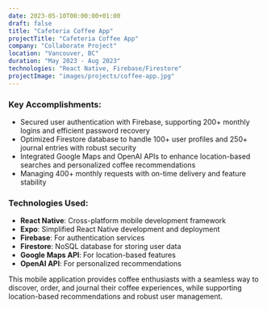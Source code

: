 ```yaml
---
date: 2023-05-10T00:00:00+01:00
draft: false
title: "Cafeteria Coffee App"
projectTitle: "Cafeteria Coffee App"
company: "Collaborate Project"
location: "Vancouver, BC"
duration: "May 2023 - Aug 2023"
technologies: "React Native, Firebase/Firestore"
projectImage: "images/projects/coffee-app.jpg"
---
```

### Key Accomplishments:

- Secured user authentication with Firebase, supporting 200+ monthly logins and efficient password recovery
- Optimized Firestore database to handle 100+ user profiles and 250+ journal entries with robust security
- Integrated Google Maps and OpenAI APIs to enhance location-based searches and personalized coffee recommendations
- Managing 400+ monthly requests with on-time delivery and feature stability

### Technologies Used:
- **React Native**: Cross-platform mobile development framework
- **Expo**: Simplified React Native development and deployment
- **Firebase**: For authentication services
- **Firestore**: NoSQL database for storing user data
- **Google Maps API**: For location-based features
- **OpenAI API**: For personalized recommendations

This mobile application provides coffee enthusiasts with a seamless way to discover, order, and journal their coffee experiences, while supporting location-based recommendations and robust user management. 